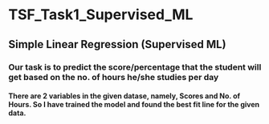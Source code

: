 # TSF_Task1_Supervised_ML 
## Simple Linear Regression (Supervised ML)
### Our task is to predict the score/percentage that the student will get based on the no. of hours he/she studies per day
#### There are 2 variables in the given datase, namely, Scores and No. of Hours. So I have trained the model and found the best fit line for the given data.

